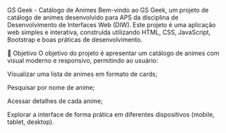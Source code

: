 GS Geek - Catálogo de Animes
Bem-vindo ao GS Geek, um projeto de catálogo de animes desenvolvido para APS da disciplina de Desenvolvimento de Interfaces Web (DIW). Este projeto é uma aplicação web simples e interativa, construída utilizando HTML, CSS, JavaScript, Bootstrap e boas práticas de desenvolvimento.

🎯 Objetivo
O objetivo do projeto é apresentar um catálogo de animes com visual moderno e responsivo, permitindo ao usuário:

Visualizar uma lista de animes em formato de cards;

Pesquisar por nome de anime;

Acessar detalhes de cada anime;

Explorar a interface de forma prática em diferentes dispositivos (mobile, tablet, desktop).
